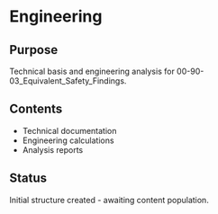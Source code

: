 # Engineering

## Purpose
Technical basis and engineering analysis for 00-90-03_Equivalent_Safety_Findings.

## Contents
- Technical documentation
- Engineering calculations
- Analysis reports

## Status
Initial structure created - awaiting content population.
